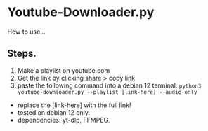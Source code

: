 # Youtube-Downloader.py
How to use...

## Steps.

1. Make a playlist on youtube.com
2. Get the link by clicking share > copy link
3. paste the following command into a debian 12 terminal: `python3 youtube-downloader.py --playlist [link-here] --audio-only`

- replace the [link-here] with the full link!
- tested on debian 12 only.
- dependencies: yt-dlp, FFMPEG.
